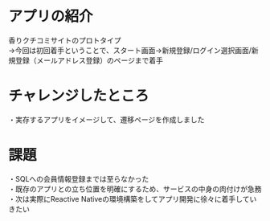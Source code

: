 # アプリの紹介
香りクチコミサイトのプロトタイプ<br>
→今回は初回着手ということで、スタート画面→新規登録/ログイン選択画面/新規登録（メールアドレス登録）のページまで着手

# チャレンジしたところ
・実存するアプリをイメージして、遷移ページを作成しました<br>

# 課題
・SQLへの会員情報登録までは至らなかった<br>
・既存のアプリとの立ち位置を明確にするため、サービスの中身の肉付けが急務
・次は実際にReactive Nativeの環境構築をしてアプリ開発に徐々に着手していきたい
